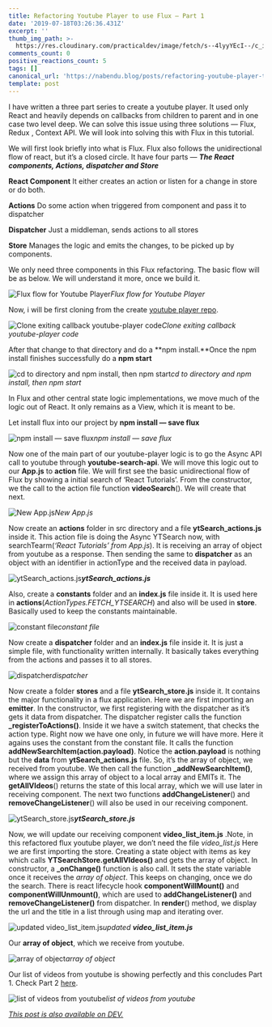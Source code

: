 ```yaml
---
title: Refactoring Youtube Player to use Flux — Part 1
date: '2019-07-18T03:26:36.431Z'
excerpt: ''
thumb_img_path: >-
  https://res.cloudinary.com/practicaldev/image/fetch/s--4lyyYEcI--/c_imagga_scale,f_auto,fl_progressive,h_420,q_auto,w_1000/https://res.cloudinary.com/practicaldev/image/fetch/s--iZrQkVk4--/c_imagga_scale%2Cf_auto%2Cfl_progressive%2Ch_420%2Cq_auto%2Cw_1000/https://thepracticaldev.s3.amazonaws.com/i/ijcmf8syd8fadlld0xcq.jpg
comments_count: 0
positive_reactions_count: 5
tags: []
canonical_url: 'https://nabendu.blog/posts/refactoring-youtube-player-to-use-flux-part-1-2hef/'
template: post
---
```

I have written a three part series to create a youtube player. It used only React and heavily depends on callbacks from children to parent and in one case two level deep. 
We can solve this issue using three solutions — Flux, Redux , Context API. We will look into solving this with Flux in this tutorial.

We will first look briefly into what is Flux. Flux also follows the unidirectional flow of react, but it’s a closed circle. It have four parts — ***The React components, Actions, dispatcher and Store***

**React Component**
It either creates an action or listen for a change in store or do both.

**Actions**
Do some action when triggered from component and pass it to dispatcher

**Dispatcher**
Just a middleman, sends actions to all stores

**Store**
Manages the logic and emits the changes, to be picked up by components.

We only need three components in this Flux refactoring. The basic flow will be as below. We will understand it more, once we build it.

![Flux flow for Youtube Player](https://cdn-images-1.medium.com/max/2000/1*NZFTOoH7vNK6FGn4BH2wLw.png)*Flux flow for Youtube Player*

Now, i will be first cloning from the create [youtube player repo](https://github.com/nabendu82/youtube-player).

![Clone exiting callback youtube-player code](https://cdn-images-1.medium.com/max/2000/1*JGMoPbUaEyrp1v_ULV6YaA.png)*Clone exiting callback youtube-player code*

After that change to that directory and do a **npm install.**Once the npm install finishes successfully do a **npm start**

![cd to directory and npm install, then npm start](https://cdn-images-1.medium.com/max/2000/1*RCJjkeQAGqufRil2rbDSUg.png)*cd to directory and npm install, then npm start*

In Flux and other central state logic implementations, we move much of the logic out of React. It only remains as a View, which it is meant to be.

Let install flux into our project by **npm install — save flux**

![npm install — save flux](https://cdn-images-1.medium.com/max/2000/1*CJ5t5H2GWs63h2X598xX5g.png)*npm install — save flux*

Now one of the main part of our youtube-player logic is to go the Async API call to youtube through **youtube-search-api**. We will move this logic out to our **App.js** to **action** file. We will first see the basic unidirectional flow of Flux by showing a initial search of ‘React Tutorials’. 
From the constructor, we the call to the action file function **videoSearch**(). We will create that next.

![New App.js](https://cdn-images-1.medium.com/max/2000/1*nrXX3UrjzlcIkJGbT-bW6g.png)*New App.js*

Now create an **actions** folder in src directory and a file **ytSearch_actions.js** inside it. This action file is doing the Async YTSearch now, with searchTearm(*‘React Tutorials’ from App.js*). It is receiving an array of object from youtube as a response. 
Then sending the same to **dispatcher** as an object with an identifier in actionType and the received data in payload.

![**ytSearch_actions.js**](https://cdn-images-1.medium.com/max/2000/1*pPYsygHMEo3GtW6H4CkDrg.png)***ytSearch_actions.js***

Also, create a **constants** folder and an **index.js** file inside it. It is used here in **actions**(*ActionTypes.FETCH_YTSEARCH*) and also will be used in **store**. Basically used to keep the constants maintainable.

![constant file](https://cdn-images-1.medium.com/max/2000/1*msAYa0-mSnia8eNneZxwlA.png)*constant file*

Now create a **dispatcher** folder and an **index.js** file inside it. It is just a simple file, with functionality written internally. It basically takes everything from the actions and passes it to all stores.

![dispatcher](https://cdn-images-1.medium.com/max/2000/1*k4QuCHYOYGe_Cp-WzlNJGg.png)*dispatcher*

Now create a folder **stores** and a file **ytSearch_store.js** inside it. It contains the major functionality in a flux application. Here we are first importing an **emitter**. In the constructor, we first registering with the dispatcher as it’s gets it data from dispatcher. 
The dispatcher register calls the function **_registerToActions()**. Inside it we have a switch statement, that checks the action type. Right now we have one only, in future we will have more. Here it agains uses the constant from the constant file.
It calls the function **addNewSearchItem(action.payload)**. Notice the **action.payload** is nothing but the **data** from **ytSearch_actions.js** file. So, it’s the array of object, we received from youtube.
We then call the function **_addNewSearchItem()**, where we assign this array of object to a local array and EMITs it.
The **getAllVIdeos**() returns the state of this local array, which we will use later in receiving component. The next two functions **addChangeListener**() and **removeChangeListener**() will also be used in our receiving component.

![**ytSearch_store.js**](https://cdn-images-1.medium.com/max/2000/1*b0t2wtc1eXksLLJ5W8IJPw.png)***ytSearch_store.js***

Now, we will update our receiving component **video_list_item.js** .Note, in this refactored flux youtube player, we don’t need the file *video_list.js*
Here we are first importing the store. Creating a state object with items as key which calls **YTSearchStore.getAllVIdeos()** and gets the array of object.
In constructor, a **_onChange()** function is also call. It sets the state variable once it receives the *array of object*. This keeps on changing, once we do the search.
There is react lifecycle hook **componentWillMount()** and **componentWillUnmount()**, which are used to **addChangeListener()** and **removeChangeListener()** from dispatcher.
In **render**() method, we display the url and the title in a list through using map and iterating over.

![updated **video_list_item.js**](https://cdn-images-1.medium.com/max/2000/1*imD8UQPHIXO60UEKVn1BeQ.png)*updated **video_list_item.js***

Our **array of object**, which we receive from youtube.

![array of object](https://cdn-images-1.medium.com/max/2000/1*9dM8C4p_6NqVxiAo1OXdhw.png)*array of object*

Our list of videos from youtube is showing perfectly and this concludes Part 1. Check Part 2 [here](https://medium.com/@nabendu82/refactoring-youtube-player-to-use-flux-part-2-b40799141659).

![list of videos from youtube](https://cdn-images-1.medium.com/max/2000/1*v0pX4_vjp90vmS3eBhPIUQ.png)*list of videos from youtube*


*[This post is also available on DEV.](https://dev.to/nabendu82/refactoring-youtube-player-to-use-flux-part-1-2hef)*


<script>
const parent = document.getElementsByTagName('head')[0];
const script = document.createElement('script');
script.type = 'text/javascript';
script.src = 'https://cdnjs.cloudflare.com/ajax/libs/iframe-resizer/4.1.1/iframeResizer.min.js';
script.charset = 'utf-8';
script.onload = function() {
    window.iFrameResize({}, '.liquidTag');
};
parent.appendChild(script);
</script>    
